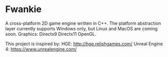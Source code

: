 Fwankie
=======
A cross-platform 2D game engine written in C++.
The platform abstraction layer currently supports
Windows only, but Linux and MacOS are coming soon.
Graphics: Directx9 Directx11 OpenGL.

This project is inspired by:
HGE:
http://hge.relishgames.com/
Unreal Engine 4:
https://www.unrealengine.com/
